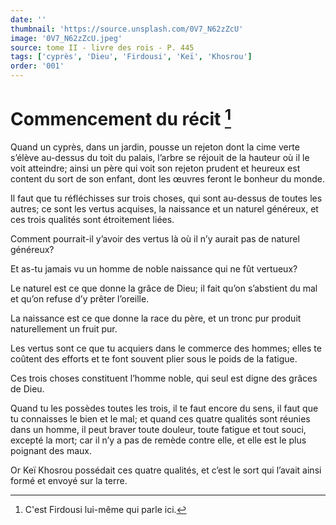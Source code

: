 ```yaml
---
date: ''
thumbnail: 'https://source.unsplash.com/0V7_N62zZcU'
image: '0V7_N62zZcU.jpeg'
source: tome II - livre des rois - P. 445
tags: ['cyprès', 'Dieu', 'Firdousi', 'Keï', 'Khosrou']
order: '001'
---
```


# Commencement du récit [^1]

Quand un cyprès, dans un jardin, pousse un rejeton dont la cime verte s’élève au-dessus du toit du palais, l’arbre se réjouit de la hauteur où il le voit atteindre; ainsi un père qui voit son rejeton prudent et heureux est content du sort de son enfant, dont les œuvres feront le bonheur du monde.

Il faut que tu réfléchisses sur trois choses, qui sont au-dessus de toutes les autres; ce sont les vertus acquises, la naissance et un naturel généreux, et ces trois qualités sont étroitement liées.

Comment pourrait-il y’avoir des vertus là où il n’y aurait pas
de naturel généreux?

Et as-tu jamais vu un homme de noble naissance qui ne fût vertueux?

Le naturel est ce que donne la grâce de Dieu; il fait qu’on s’abstient du mal et qu’on refuse d’y prêter l’oreille.

La naissance est ce que donne la race du père, et un tronc pur produit naturellement un fruit pur.

Les vertus sont ce que tu acquiers dans le commerce des hommes; elles te coûtent des efforts et te font souvent plier sous le poids de la fatigue.

Ces trois choses constituent l’homme noble, qui seul est digne des grâces de Dieu.

Quand tu les possèdes toutes les trois, il te faut encore du sens, il faut que tu connaisses le bien et le mal; et quand ces quatre qualités sont réunies dans un homme, il peut braver toute douleur, toute fatigue et tout souci, excepté la mort; car il n’y a pas de remède contre elle, et elle est le plus poignant des maux.

Or Keï Khosrou possédait ces quatre qualités, et c’est le sort qui l’avait ainsi formé et envoyé sur la terre.

[^1]: C'est Firdousi lui-même qui parle ici.
